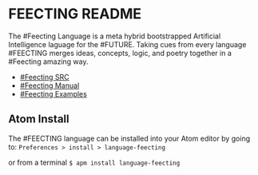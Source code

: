 # FEECTING README
The #Feecting Language is a meta hybrid bootstrapped Artificial
Intelligence laguage for the #FUTURE. Taking cues from every language #FEECTING
merges ideas, concepts, logic, and poetry together in a #Feecting amazing way.

- [#Feecting SRC](src/main.feecting)
- [#Feecting Manual](manual/README.md)
- [#Feecting Examples](examples/README.md)

## Atom Install
The #FEECTING language can be installed into your Atom editor by going to:
`Preferences > install > language-feecting`

or from a terminal
`$ apm install language-feecting`
